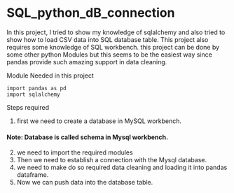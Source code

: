 # SQL_python_dB_connection
In this project, I tried to show my knowledge of sqlalchemy and also tried to show how to load CSV data into SQL database table. This project also requires some knowledge of SQL workbench.
this project can be done by some other python Modules but this seems to be the easiest way since pandas provide such amazing support in data cleaning.


Module Needed in this project 
```
import pandas as pd
import sqlalchemy

```
Steps required 
1) first we need to create a database in MySQL workbench.
#### Note: Database is called schema in Mysql workbench.
2) we need to import the required modules 
3) Then we need to establish a connection with the Mysql database.
4) we need to make do so required data cleaning and loading it into pandas dataframe.
5) Now we can push data into the database table. 
